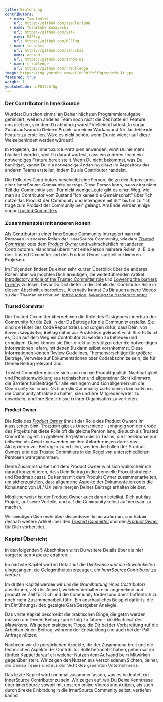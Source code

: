 ```yaml
---
title: Einführung
contributors:
  - name: Tom Sadler
    url: https://github.com/tsadler1988
  - name: Yoshitake Kobayashi
    url: https://github.com/ystk
  - name: RJPlog
    url: https://github.com/RJPlog
  - name: lenucksi
    url: https://github.com/lenucksi
  - name: Arno M
    url: https://github.com/arnom-ms
  - name: rrrutledge
    url: https://github.com/rrrutledge
image: https://img.youtube.com/vi/ncPO1fz5fRg/mqdefault.jpg
featured: true
weight: 1
youtubeCode: ncPO1fz5fRg
---
```

<div class="sect2">
<h3 id="_der_contributor_in_innersource">Der Contributor in InnerSource</h3>
<div class="paragraph">
<p>Wurdest Du schon einmal an Deiner nächsten Programmieraufgabe gehindert, weil ein anderes Team noch nicht die Zeit hatte ein Feature umzusetzen, von dem Du abhängig warst?
Vielleicht hattest Du sogar Zusatzaufwand in Deinem Projekt um einen Workaround für das fehlende Feature zu erstellen.
Wäre es nicht schön, wenn Du nie wieder auf diese Weise behindert werden würdest?</p>
</div>
<div class="paragraph">
<p>In Projekten, die InnerSource Prinzipien anwenden, wirst Du nie mehr blockiert werden, weil Du darauf wartest, dass ein anderes Team ein notwendiges Feature bereit stellt.
Wenn Du nicht bekommst, was Du benötigst, kannst Du die notwendige Änderung direkt im Repository des anderen Teams erstellen, indem Du als Contributor handelst.</p>
</div>
<div class="paragraph">
<p>Die Rolle des Contributors beschreibt eine Person, die zu den Repositories einer InnerSource Community beiträgt.
Diese Person kann, muss aber nicht, Teil der Communitiy sein.
Für nicht wenige Leute gibt es einen Weg, wie man als Contributor vom Zustand "ich kenne die Gemeinschaft" über "ich nutze das Produkt der Community und interagiere mit ihr" bis hin zu "ich trage zum Produkt der Community bei" gelangt.
Am Ende werden einige sogar <a href="https://innersourcecommons.org/learn/learning-path/trusted-committer">Trusted Committers</a>.</p>
</div>
</div>
<div class="sect2">
<h3 id="_zusammenspiel_mit_anderen_rollen">Zusammenspiel mit anderen Rollen</h3>
<div class="paragraph">
<p>Als Contributor in einer InnerSource Community interagiert man mit Personen in anderen Rollen der InnerSource Community, wie dem
<a href="https://innersourcecommons.org/learn/learning-path/trusted-committer"><em>Trusted Committer</em></a> oder dem <a href="https://innersourcecommons.org/learn/learning-path/product-owner"><em>Product Owner</em></a> und wahrscheinlich mit anderen Contributoren.
Manchmal übernimmt eine Person mehrere Rollen, z. B. die des Trusted Committer und des Product Owner speziell in kleineren Projekten.</p>
</div>
<div class="paragraph">
<p>Im Folgenden findest Du einen sehr kurzen Überblick über die anderen Rollen, aber wir möchten Dich ermutigen, die weiterführenden Artikel
<a href="https://innersourcecommons.org/de/learn/learning-path/trusted-committer/01/">introductory article of the Trusted Committer role</a> und <a href="https://innersourcecommons.org/de/learn/learning-path/trusted-committer/05/">Lowering the barriers to entry</a> zu lesen, bevor Du Dich tiefer in die Details der Contributor Rolle in diesem Abschnitt einarbeitest.
Alternativ kannst Du Dir auch unsere Videos zu den Themen anschauen: <a href="https://innersourcecommons.org/de/learn/learning-path/trusted-committer/01/">introduction</a>, <a href="https://innersourcecommons.org/de/learn/learning-path/trusted-committer/05/">lowering the barriers to entry</a>.</p>
</div>
<div class="sect3">
<h4 id="_trusted_committer">Trusted Committer</h4>
<div class="paragraph">
<p>Die Trusted Committer übernehmen die Rolle des Gastgebers innerhalb der Community für die Zeit, in der Du Beiträge für die Community erstellst.
Sie sind die Hüter des Code Repositories und sorgen dafür, dass Dein, von ihnen akzeptierter, Beitrag näher zur Produktion gebracht wird.
Ihre Rolle ist es, Dich auf dem Weg ein Contributor zu werden zu betreuen und ermutigen. Dabei können sie Dich direkt unterstützen oder die notwendigen Informationen liefern, mit denen Du dann selbst vorankommst. Diese Informationen können Review Guidelines, Themenvorschläge für größere Beiträge, Verweise auf Dokumentationen oder Codeabschnitte sein, die für Deinen Beitrag relevant sind.</p>
</div>
<div class="paragraph">
<p>Trusted Committer müssen sich auch um die Produktqualität, Nachhaltigkeit und Projektentwicklung aus technischer und allgemeiner Sicht kümmern, die Barriere für Beiträge für alle verringern und sich allgemein um die Community kümmern.
Sich um die Community zu kümmern beinhaltet es, die Community attraktiv zu halten, sie und ihre Mitglieder weiter zu enwickeln, und ihre Bedürfnisse in ihrer Organisation zu vertreten.</p>
</div>
</div>
<div class="sect3">
<h4 id="_product_owner">Product Owner</h4>
<div class="paragraph">
<p>Die Rolle des <a href="https://innersourcecommons.org/learn/learning-path/product-owner"><em>Product Owner</em></a> ähnelt der Rolle des Product Owners im klassischen Sinn.
Trotzdem gibt es Unterschiede - abhängig von der Größe des Projekts hat diese Rolle oft die gleiche Person inne, die auch als Trusted Committer agiert.
In größeren Projekten oder in Teams, die InnerSource nur teilweise als Ansatz verwenden um ihre Anforderungen durch das Akzeptieren von Beiträgen zu erfüllen, werden die Rollen des Product Owners und des Trusted Committers in der Regel von unterschiedlichen Personen wahrgenommen.</p>
</div>
<div class="paragraph">
<p>Deine Zusammenarbeit mit dem Product Owner wird sich wahrscheinlich darauf konzentrieren, dass Dein Beitrag in die generelle Produktstrategie und Roadmap passt. Du kannst mit dem Produkt Owner zusammenarbeiten, um sicherzustellen, dass allgemeine Aspekte der Dokumentation oder die Konsistenz von UI / UX beim mergen Deines Beitrags erhalten bleiben.</p>
</div>
<div class="paragraph">
<p>Möglicherweise ist der Product Owner auch daran beteiligt, Dich auf das Projekt, auf seine Vorteile, und auf die Cummunity selbst aufmerksam zu machen.</p>
</div>
<div class="paragraph">
<p>Wir emutigen Dich mehr über die anderen Rollen zu lernen, und haben deshalb weitere Artikel über den <a href="https://innersourcecommons.org/learn/learning-path/trusted-committer"><em>Trusted Committer</em></a> und den <a href="https://innersourcecommons.org/learn/learning-path/product-owner"><em>Product Owner</em></a> für Dich vorbereitet.</p>
</div>
</div>
</div>
<div class="sect2">
<h3 id="_kapitel_übersicht">Kapitel Übersicht</h3>
<div class="paragraph">
<p>In den folgenden 5 Abschnitten wirst Du weitere Details über die hier vorgestellten Aspekte erfahren.</p>
</div>
<div class="paragraph">
<p>Im nächste Kapitel wird im Detail auf die <em>Denkweise und die Gewohnheiten</em> eingegangen, die Gelegentheiten erzeugen, ein <em>InnerSource Contributor zu werden</em>.</p>
</div>
<div class="paragraph">
<p>Im dritten Kapitel werden wir uns die <em>Grundhaltung eines Contributors</em> anschauen, z.B. der Aspekt, welches Verhalten eine angenehme und produktive Zeit für Dich und die Community fördert und damit hoffentlich zu noch mehr Zusammenarbeit führt.
Ein anschauliches Beispiel dafür ist die im Einführungsvideo gezeigte Gast/Gastgeber Analogie.</p>
</div>
<div class="paragraph">
<p>Das vierte Kapitel beschreibt die praktischen Dinge, die getan werden müssen um Deinen Beitrag zum Erfolg zu führen - die <em>Mechanik des Mitwirkens</em>.
Wir geben praktische Tipps, die Dir bei der Vorbereitung auf die Arbeit an einem Beitrag, während der Entwicklung und auch bei der Pull-Anfrage nützen.</p>
</div>
<div class="paragraph">
<p>Nachdem wir die persönlichen Aspekte, die der Zusammenarbreit und die technischen Aspekte der Contributor Rolle betrachtet haben, gehen wir im fünften Kaptiel darauf ein welcher Nutzen dem Aufwand beim Mitwirken gegenüber steht. Wir zeigen den Nutzen aus verschiedenen Sichten, deiner, die Deines Teams und aus der Sicht des gesamten Unternehmens.</p>
</div>
<div class="paragraph">
<p>Das letzte Kapitel wird nochmal zusammenfassen, was es bedeutet, ein InnerSource Contributor zu sein.
Wir zeigen auf, wie Du Deine Kenntnisse über InnerSource sowohl mit unseren online Videos und Artikeln, als auch durch direkte Einbindung in die InnerSource Community selbst, vertiefen kannst.</p>
</div>
</div>
<!--- This file autogenerated from https://github.com/InnerSourceCommons/InnerSourceLearningPath/blob/main/scripts -->